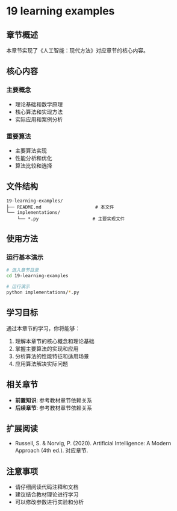 # 19 learning examples 

## 章节概述

本章节实现了《人工智能：现代方法》对应章节的核心内容。

## 核心内容

### 主要概念
- 理论基础和数学原理
- 核心算法和实现方法
- 实际应用和案例分析

### 重要算法
- 主要算法实现
- 性能分析和优化
- 算法比较和选择

## 文件结构

```
19-learning-examples/
├── README.md                    # 本文件
└── implementations/
    └── *.py                    # 主要实现文件
```

## 使用方法

### 运行基本演示

```bash
# 进入章节目录
cd 19-learning-examples

# 运行演示
python implementations/*.py
```

## 学习目标

通过本章节的学习，你将能够：

1. 理解本章节的核心概念和理论基础
2. 掌握主要算法的实现和应用
3. 分析算法的性能特征和适用场景
4. 应用算法解决实际问题

## 相关章节

- **前置知识**: 参考教材章节依赖关系
- **后续章节**: 参考教材章节依赖关系

## 扩展阅读

- Russell, S. & Norvig, P. (2020). Artificial Intelligence: A Modern Approach (4th ed.). 对应章节.

## 注意事项

- 请仔细阅读代码注释和文档
- 建议结合教材理论进行学习
- 可以修改参数进行实验和分析
